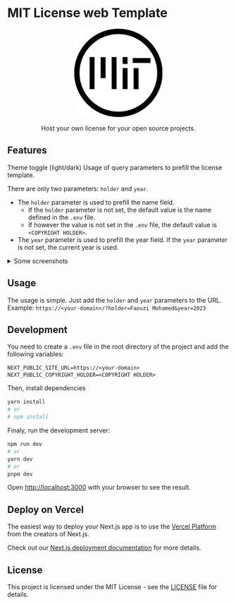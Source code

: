 # MIT License web Template

<p align="center">
  <img src="public/images/mit.png" alt="MIT Logo" width="200"/>
</p>
<p align="center">Host your own license for your open source projects. </p>

## Features

Theme toggle (light/dark)
Usage of query parameters to prefill the license template.

There are only two parameters: `holder` and `year`.

- The `holder` parameter is used to prefill the name field.
  - If the `holder` parameter is not set, the default value is the name defined in the `.env` file.
  - If however the value is not set in the `.env` file, the default value is `<COPYRIGHT HOLDER>`.
- The `year` parameter is used to prefill the year field. If the `year` parameter is not set, the current year is used.

<details>
<summary>Some screenshots</summary>
<p align="center">
  <img src="public/images/mit-screen.png" alt="Light theme" width="400"/>
  <img src="public/images/mit-screen-dark.png" alt="Dark theme" width="400"/>
</p>
</details>

## Usage

The usage is simple. Just add the `holder` and `year` parameters to the URL.
Example: `https://<your-domain>/?holder=Faouzi Mohamed&year=2023`

## Development

You need to create a `.env` file in the root directory of the project and add the following variables:

```env
NEXT_PUBLIC_SITE_URL=https://<your-domain>
NEXT_PUBLIC_COPYRIGHT_HOLDER=<COPYRIGHT HOLDER>
```

Then, install dependencies

```bash
yarn install
# or
# npm install
```

Finaly, run the development server:

```bash
npm run dev
# or
yarn dev
# or
pnpm dev
```

Open [http://localhost:3000](http://localhost:3000) with your browser to see the result.

## Deploy on Vercel

The easiest way to deploy your Next.js app is to use the [Vercel Platform](https://vercel.com/new?utm_medium=default-template&filter=next.js&utm_source=create-next-app&utm_campaign=create-next-app-readme) from the creators of Next.js.

Check out our [Next.js deployment documentation](https://nextjs.org/docs/deployment) for more details.

## License

This project is licensed under the MIT License - see the [LICENSE](LICENSE) file for details.
